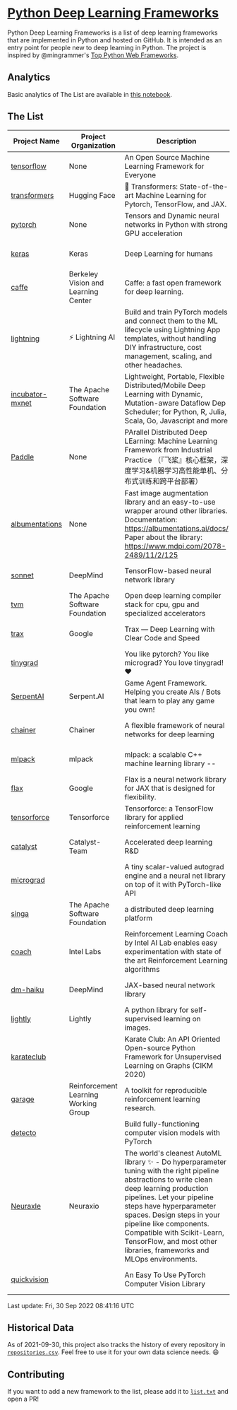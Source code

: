 # [Python Deep Learning Frameworks](https://www.github.com/shimst3r/python-deep-learning-frameworks)

Python Deep Learning Frameworks is a list of deep learning frameworks that are implemented in Python and hosted on GitHub. It is intended as an entry point for people new to deep learning in Python. The project is inspired by @mingrammer's [Top Python Web Frameworks](https://github.com/mingrammer/python-web-framework-stars).

## Analytics

Basic analytics of The List are available in [this notebook](./notebooks/development_over_time.ipynb).

## The List

| Project Name | Project Organization | Description | Stars | Forks | Open Issues | Last Commit |
| ------------ | -------------------- | ----------- | ----: | ----: | ----------: | ----------- |
| [tensorflow](https://tensorflow.org) | None | An Open Source Machine Learning Framework for Everyone | 168073 | 87218 | 2381 | 0 day(s) ago |
| [transformers](https://huggingface.co/transformers) | Hugging Face | 🤗 Transformers: State-of-the-art Machine Learning for Pytorch, TensorFlow, and JAX. | 71153 | 16287 | 513 | 0 day(s) ago |
| [pytorch](https://pytorch.org) | None | Tensors and Dynamic neural networks in Python with strong GPU acceleration | 59240 | 16487 | 10182 | 0 day(s) ago |
| [keras](http://keras.io/) | Keras | Deep Learning for humans | 56287 | 19187 | 333 | 0 day(s) ago |
| [caffe](http://caffe.berkeleyvision.org/) | Berkeley Vision and Learning Center | Caffe: a fast open framework for deep learning. | 32881 | 18998 | 1182 | 0 day(s) ago |
| [lightning](https://lightning.ai) | ⚡️ Lightning AI  | Build and train PyTorch models and connect them to the ML lifecycle using Lightning App templates, without handling DIY infrastructure, cost management, scaling, and other headaches. | 20157 | 2605 | 638 | 0 day(s) ago |
| [incubator-mxnet](https://mxnet.apache.org) | The Apache Software Foundation | Lightweight, Portable, Flexible Distributed/Mobile Deep Learning with Dynamic, Mutation-aware Dataflow Dep Scheduler; for Python, R, Julia, Scala, Go, Javascript and more | 20087 | 6876 | 1987 | 0 day(s) ago |
| [Paddle](http://www.paddlepaddle.org/) | None | PArallel Distributed Deep LEarning: Machine Learning Framework from Industrial Practice （『飞桨』核心框架，深度学习&机器学习高性能单机、分布式训练和跨平台部署） | 18943 | 4717 | 2960 | 0 day(s) ago |
| [albumentations](https://albumentations.ai) | None | Fast image augmentation library and an easy-to-use wrapper around other libraries. Documentation:  https://albumentations.ai/docs/ Paper about the library: https://www.mdpi.com/2078-2489/11/2/125 | 10913 | 1404 | 297 | 0 day(s) ago |
| [sonnet](https://sonnet.dev/) | DeepMind | TensorFlow-based neural network library | 9382 | 1337 | 32 | 0 day(s) ago |
| [tvm](https://tvm.apache.org/) | The Apache Software Foundation | Open deep learning compiler stack for cpu, gpu and specialized accelerators | 8613 | 2721 | 627 | 0 day(s) ago |
| [trax](https://github.com/google/trax) | Google | Trax — Deep Learning with Clear Code and Speed | 7114 | 742 | 99 | 0 day(s) ago |
| [tinygrad](https://github.com/geohot/tinygrad) |  | You like pytorch? You like micrograd? You love tinygrad! ❤️  | 6850 | 699 | 14 | 0 day(s) ago |
| [SerpentAI](http://serpent.ai) | Serpent.AI | Game Agent Framework. Helping you create AIs / Bots that learn to play any game you own! | 6345 | 751 | 2 | 0 day(s) ago |
| [chainer](https://chainer.org) | Chainer | A flexible framework of neural networks for deep learning | 5730 | 1392 | 12 | 2 day(s) ago |
| [mlpack](https://www.mlpack.org/) | mlpack | mlpack: a scalable C++ machine learning library --  | 4082 | 1435 | 43 | 0 day(s) ago |
| [flax](https://flax.readthedocs.io) | Google | Flax is a neural network library for JAX that is designed for flexibility. | 3563 | 411 | 112 | 0 day(s) ago |
| [tensorforce](https://github.com/tensorforce/tensorforce) | Tensorforce | Tensorforce: a TensorFlow library for applied reinforcement learning | 3171 | 535 | 30 | 0 day(s) ago |
| [catalyst](https://catalyst-team.com) | Catalyst-Team | Accelerated deep learning R&D | 2993 | 368 | 8 | 0 day(s) ago |
| [micrograd](https://github.com/karpathy/micrograd) |  | A tiny scalar-valued autograd engine and a neural net library on top of it with PyTorch-like API | 2754 | 255 | 11 | 1 day(s) ago |
| [singa](https://github.com/apache/singa) | The Apache Software Foundation | a distributed deep learning platform | 2656 | 831 | 38 | 22 day(s) ago |
| [coach](https://intellabs.github.io/coach/) | Intel Labs | Reinforcement Learning Coach by Intel AI Lab enables easy experimentation with state of the art Reinforcement Learning algorithms | 2186 | 441 | 90 | 4 day(s) ago |
| [dm-haiku](https://dm-haiku.readthedocs.io) | DeepMind | JAX-based neural network library | 2179 | 179 | 82 | 1 day(s) ago |
| [lightly](https://github.com/lightly-ai/lightly) | Lightly | A python library for self-supervised learning on images. | 1818 | 147 | 75 | 1 day(s) ago |
| [karateclub](https://karateclub.readthedocs.io) |  | Karate Club: An API Oriented Open-source Python Framework for Unsupervised Learning on Graphs (CIKM 2020) | 1732 | 219 | 1 | 0 day(s) ago |
| [garage](https://github.com/rlworkgroup/garage) | Reinforcement Learning Working Group | A toolkit for reproducible reinforcement learning research. | 1513 | 269 | 227 | 0 day(s) ago |
| [detecto](https://detecto.readthedocs.io/) |  | Build fully-functioning computer vision models with PyTorch | 564 | 98 | 38 | 1 day(s) ago |
| [Neuraxle](https://www.neuraxle.org/) | Neuraxio | The world's cleanest AutoML library ✨ - Do hyperparameter tuning with the right pipeline abstractions to write clean deep learning production pipelines. Let your pipeline steps have hyperparameter spaces. Design steps in your pipeline like components. Compatible with Scikit-Learn, TensorFlow, and most other libraries, frameworks and MLOps environments. | 540 | 53 | 61 | 3 day(s) ago |
| [quickvision](https://github.com/oke-aditya/quickvision) |  | An Easy To Use PyTorch Computer Vision Library | 49 | 5 | 19 | 137 day(s) ago |

Last update: Fri, 30 Sep 2022 08:41:16 UTC

## Historical Data

As of 2021-09-30, this project also tracks the history of every repository in [`repositories.csv`](./repositories.csv). Feel free to use it for your own data science needs. :smile:

## Contributing

If you want to add a new framework to the list, please add it to [`list.txt`](./python-deep-learning-frameworks/list.txt) and open a PR!